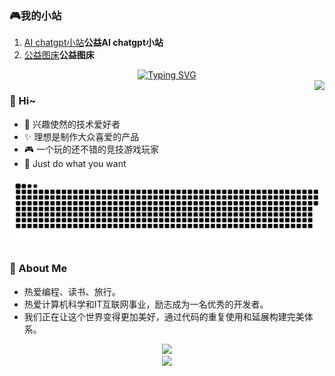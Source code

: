 ### 🎮我的小站

1. [AI chatgpt小站](https://ai.123417.xyz/)**公益AI chatgpt小站**
2. [公益图床](https://image.123417.xyz/)**公益图床**
<div align="center">
   <a href="#">
    <img src="https://readme-typing-svg.demolab.com?font=Fira+Code&pause=1000&random=false&width=435&lines=%E6%AF%8F%E5%A4%A9%E9%83%BD%E8%A6%81%E5%BC%80%E5%BF%83%EF%BC%8C%E6%AF%8F%E5%A4%A9%E9%83%BD%E8%A6%81%E5%BF%AB%E4%B9%90%E5%91%80%EF%BC%81" alt="Typing SVG" />
    </a> 
</div>

<div align="center">
    <img align="right" src="https://bad-apple-github-readme.vercel.app/api?show_bg=1&username=wuyq54517&theme=vue" />
</div>

### 🤗 Hi~
- 🎈 兴趣使然的技术爱好者
- ✨ 理想是制作大众喜爱的产品
- 🎮 一个玩的还不错的竞技游戏玩家
- 🤔 Just do what you want


![亮色](https://raw.githubusercontent.com/wuyq54517/wuyq54517/output/github-contribution-grid-snake.svg)

### 🤺 About Me

* 热爱编程、读书、旅行。
* 热爱计算机科学和IT互联网事业，励志成为一名优秀的开发者。
* 我们正在让这个世界变得更加美好，通过代码的重复使用和延展构建完美体系。





<div align="center">
    <img  src="https://github-readme-streak-stats.herokuapp.com/?user=wuyq54517" />
</div>



<div align="center">
    <img src="https://github-readme-activity-graph.vercel.app/graph?username=wuyq54517&theme=tokyo-night" />
</div>


